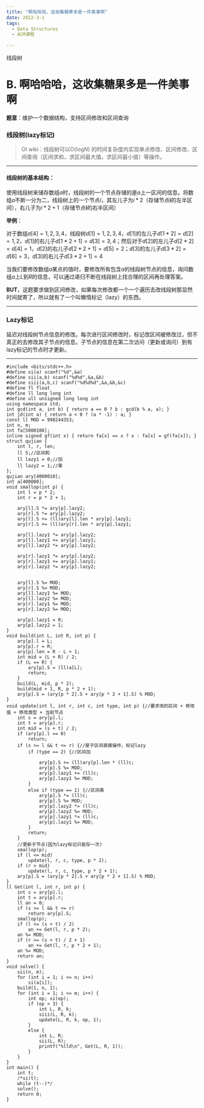 ```yaml
---
title: "啊哈哈哈，这收集糖果多是一件美事啊"
date: 2022-3-1
tags:
  - Data Structures
  - ACM课程

---
```


线段树

<!-- more -->

# B. 啊哈哈哈，这收集糖果多是一件美事啊 

**题意**：维护一个数据结构，支持区间修改和区间查询

### 线段树(lazy标记)

>  OI wiki：线段树可以O(log*N*) 的时间复杂度内实现单点修改、区间修改、区间查询（区间求和，求区间最大值，求区间最小值）等操作。 

***

#### 线段树的基本结构：

使用线段树来储存数组$a$时，线段树的一个节点存储的是$a$上一区间的信息。将数组$a$不断一分为二，线段树上的一个节点$i$，其左儿子为$i*2$（存储节点**i**的左半区间），右儿子为$i*2+1$（存储节点**i**的右半区间）

**举例**：

对于数组$a[4]={1,2,3,4}$，线段树$d[1]={1,2,3,4}$，$d[1]$的左儿子$d[1*2]=d[2]={1,2}$，$d[1]$的右儿子$d[1*2+1]=d[3]={3,4}$；然后对于$d[2]$的左儿子$d[2*2]=d[4]={1}$，$d[2]$的右儿子$d[2*2+1]=d[5]={2}$；$d[3]$的左儿子$d[3*2]=d[6]={3}$，$d[3]$的右儿子$d[3*2+1]={4}$

当我们要修改数组$a$某点的值时，要修改所有包含$a$的线段树节点的信息，询问数组$a$上$L$到$R$的信息，可以通过递归不断在线段树上找合理的区间再处理答案。



**BUT**，这题要求做到区间修改，如果每次修改都一个一个遍历去改线段树那显然时间就寄了，所以就有了一个叫懒惰标记（lazy）的东西。

***

### Lazy标记

延迟对线段树节点信息的修改。每次进行区间修改时，标记改区间被修改过，但不真正的去修改其子节点的信息。子节点的信息在第二次访问（更新或询问）到有lazy标记的节点时才更新。

***

```
#include <bits/stdc++.h>
#define si(a) scanf("%d",&a)
#define sii(a,b) scanf("%d%d",&a,&b)
#define siii(a,b,c) scanf("%d%d%d",&a,&b,&c)
#define fl float
#define ll long long int
#define ull unsigned long long int
using namespace std;
int gcd(int a, int b) { return a == 0 ? b : gcd(b % a, a); }
int jd(int a) { return a < 0 ? (a * -1) : a; }
const ll MOD = 998244353;
int n, m;
int fa[5000100];
inline signed gf(int x) { return fa[x] == x ? x : fa[x] = gf(fa[x]); }
struct qujian {
	int l, r, len;
	ll S;//区间和
	ll lazy1 = 0;//加
	ll lazy2 = 1;//乘
};
qujian ary[4000010];
int a[400000];
void smallop(int p) {
	int l = p * 2;
	int r = p * 2 + 1;

	ary[l].S *= ary[p].lazy2;
	ary[r].S *= ary[p].lazy2;
	ary[l].S += (ll)ary[l].len * ary[p].lazy1;
	ary[r].S += (ll)ary[r].len * ary[p].lazy1;

	ary[l].lazy1 *= ary[p].lazy2;
	ary[l].lazy1 += ary[p].lazy1;
	ary[l].lazy2 *= ary[p].lazy2;

	ary[r].lazy1 *= ary[p].lazy2;
	ary[r].lazy1 += ary[p].lazy1;
	ary[r].lazy2 *= ary[p].lazy2;
	

	ary[l].S %= MOD;
	ary[r].S %= MOD;
	ary[l].lazy1 %= MOD;
	ary[l].lazy2 %= MOD;
	ary[r].lazy1 %= MOD;
	ary[r].lazy2 %= MOD;

	ary[p].lazy1 = 0;
	ary[p].lazy2 = 1;
}
void build(int L, int R, int p) {
	ary[p].l = L;
	ary[p].r = R;
	ary[p].len = R - L + 1;
	int mid = (L + R) / 2;
	if (L == R) {
		ary[p].S = (ll)a[L];
		return;
	}
	build(L, mid, p * 2);
	build(mid + 1, R, p * 2 + 1);
	ary[p].S = (ary[p * 2].S + ary[p * 2 + 1].S) % MOD;
}
void update(int l, int r, int c, int type, int p) {//要求改的区间 + 修改值 + 修改类型 + 当前节点
	int s = ary[p].l;
	int t = ary[p].r;
	int mid = (s + t) / 2;
	if (ary[p].l == 0)
		return;
	if (s >= l && t <= r) {//是子区间直接操作，标记lazy
		if (type == 2) {//区间加
			
			ary[p].S += (ll)ary[p].len * (ll)c;
			ary[p].S %= MOD;
			ary[p].lazy1 += (ll)c;
			ary[p].lazy1 %= MOD;
		}
		else if (type == 1) {//区间乘
			ary[p].S *= (ll)c;
			ary[p].S %= MOD;
			ary[p].lazy2 *= (ll)c;
			ary[p].lazy2 %= MOD;
			ary[p].lazy1 *= (ll)c;
			ary[p].lazy1 %= MOD;
		}
		return;
	}
	//更新子节点(因为lazy标记只能存一次)
	smallop(p);
	if (l <= mid)
		update(l, r, c, type, p * 2);
	if (r > mid)
		update(l, r, c, type, p * 2 + 1);
	ary[p].S = (ary[p * 2].S + ary[p * 2 + 1].S) % MOD;
}
ll Get(int l, int r, int p) {
	int s = ary[p].l;
	int t = ary[p].r;
	ll an = 0;
	if (s >= l && t <= r)
		return ary[p].S;
	smallop(p);
	if (l <= (s + t) / 2)
		an += Get(l, r, p * 2);
	an %= MOD;
	if (r >= (s + t) / 2 + 1)
		an += Get(l, r, p * 2 + 1);
	an %= MOD;
	return an;
}
void solve() {
	sii(n, m);
	for (int i = 1; i <= n; i++)
		si(a[i]);
	build(1, n, 1);
	for (int i = 1; i <= m; i++) {
		int op; si(op);
		if (op < 3) {
			int L, R, k;
			siii(L, R, k);
			update(L, R, k, op, 1);
		}
		else {
			int L, R;
			sii(L, R);
			printf("%lld\n", Get(L, R, 1));
		}
	}
}
int main() {
	int t;
	/*si(t);
	while (t--)*/
	solve();
	return 0;
}
```

